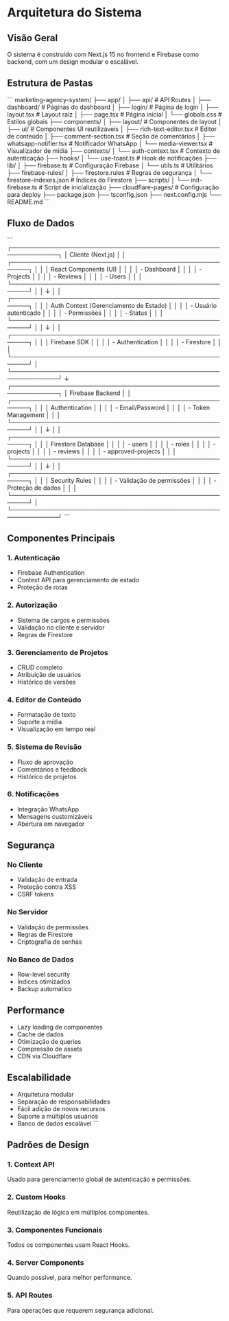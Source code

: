 # Arquitetura do Sistema

## Visão Geral

O sistema é construído com Next.js 15 no frontend e Firebase como backend, com um design modular e escalável.

## Estrutura de Pastas

\`\`\`
marketing-agency-system/
├── app/
│   ├── api/                    # API Routes
│   ├── dashboard/              # Páginas do dashboard
│   ├── login/                  # Página de login
│   ├── layout.tsx              # Layout raiz
│   ├── page.tsx                # Página inicial
│   └── globals.css             # Estilos globais
├── components/
│   ├── layout/                 # Componentes de layout
│   ├── ui/                     # Componentes UI reutilizáveis
│   ├── rich-text-editor.tsx    # Editor de conteúdo
│   ├── comment-section.tsx     # Seção de comentários
│   ├── whatsapp-notifier.tsx   # Notificador WhatsApp
│   └── media-viewer.tsx        # Visualizador de mídia
├── contexts/
│   └── auth-context.tsx        # Contexto de autenticação
├── hooks/
│   └── use-toast.ts            # Hook de notificações
├── lib/
│   ├── firebase.ts             # Configuração Firebase
│   └── utils.ts                # Utilitários
├── firebase-rules/
│   ├── firestore.rules         # Regras de segurança
│   └── firestore-indexes.json  # Índices do Firestore
├── scripts/
│   └── init-firebase.ts        # Script de inicialização
├── cloudflare-pages/           # Configuração para deploy
├── package.json
├── tsconfig.json
├── next.config.mjs
└── README.md
\`\`\`

## Fluxo de Dados

\`\`\`
┌─────────────────────────────────────────────────────────────┐
│                      Cliente (Next.js)                       │
│  ┌──────────────────────────────────────────────────────┐   │
│  │  React Components (UI)                               │   │
│  │  - Dashboard                                         │   │
│  │  - Projects                                          │   │
│  │  - Reviews                                           │   │
│  │  - Users                                             │   │
│  └──────────────────────────────────────────────────────┘   │
│                           ↓                                   │
│  ┌──────────────────────────────────────────────────────┐   │
│  │  Auth Context (Gerenciamento de Estado)              │   │
│  │  - Usuário autenticado                               │   │
│  │  - Permissões                                        │   │
│  │  - Status                                            │   │
│  └──────────────────────────────────────────────────────┘   │
│                           ↓                                   │
│  ┌──────────────────────────────────────────────────────┐   │
│  │  Firebase SDK                                        │   │
│  │  - Authentication                                    │   │
│  │  - Firestore                                         │   │
│  └──────────────────────────────────────────────────────┘   │
└─────────────────────────────────────────────────────────────┘
                           ↓
┌─────────────────────────────────────────────────────────────┐
│                    Firebase Backend                          │
│  ┌──────────────────────────────────────────────────────┐   │
│  │  Authentication                                      │   │
│  │  - Email/Password                                    │   │
│  │  - Token Management                                  │   │
│  └──────────────────────────────────────────────────────┘   │
│                           ↓                                   │
│  ┌──────────────────────────────────────────────────────┐   │
│  │  Firestore Database                                  │   │
│  │  - users                                             │   │
│  │  - roles                                             │   │
│  │  - projects                                          │   │
│  │  - reviews                                           │   │
│  │  - approved-projects                                 │   │
│  └──────────────────────────────────────────────────────┘   │
│                           ↓                                   │
│  ┌──────────────────────────────────────────────────────┐   │
│  │  Security Rules                                      │   │
│  │  - Validação de permissões                           │   │
│  │  - Proteção de dados                                 │   │
│  └──────────────────────────────────────────────────────┘   │
└─────────────────────────────────────────────────────────────┘
\`\`\`

## Componentes Principais

### 1. Autenticação
- Firebase Authentication
- Context API para gerenciamento de estado
- Proteção de rotas

### 2. Autorização
- Sistema de cargos e permissões
- Validação no cliente e servidor
- Regras de Firestore

### 3. Gerenciamento de Projetos
- CRUD completo
- Atribuição de usuários
- Histórico de versões

### 4. Editor de Conteúdo
- Formatação de texto
- Suporte a mídia
- Visualização em tempo real

### 5. Sistema de Revisão
- Fluxo de aprovação
- Comentários e feedback
- Histórico de projetos

### 6. Notificações
- Integração WhatsApp
- Mensagens customizáveis
- Abertura em navegador

## Segurança

### No Cliente
- Validação de entrada
- Proteção contra XSS
- CSRF tokens

### No Servidor
- Validação de permissões
- Regras de Firestore
- Criptografia de senhas

### No Banco de Dados
- Row-level security
- Índices otimizados
- Backup automático

## Performance

- Lazy loading de componentes
- Cache de dados
- Otimização de queries
- Compressão de assets
- CDN via Cloudflare

## Escalabilidade

- Arquitetura modular
- Separação de responsabilidades
- Fácil adição de novos recursos
- Suporte a múltiplos usuários
- Banco de dados escalável
\`\`\`

## Padrões de Design

### 1. Context API
Usado para gerenciamento global de autenticação e permissões.

### 2. Custom Hooks
Reutilização de lógica em múltiplos componentes.

### 3. Componentes Funcionais
Todos os componentes usam React Hooks.

### 4. Server Components
Quando possível, para melhor performance.

### 5. API Routes
Para operações que requerem segurança adicional.
